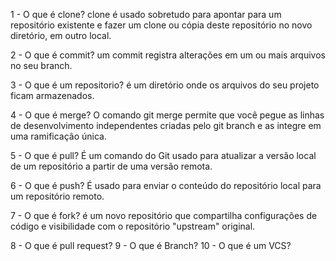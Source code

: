 1 - O que é clone?
	clone é usado sobretudo para apontar para um repositório existente e fazer
 um clone ou cópia deste repositório no novo diretório, em outro local.

2 - O que é commit?
	um commit registra alterações em um ou mais arquivos no seu branch.

3 - O que é um repositorio?
	é um diretório onde os arquivos do seu projeto ficam armazenados.
	
4 - O que é merge?
	O comando git merge permite que você pegue as linhas de desenvolvimento independentes 
criadas pelo git branch e as integre em uma ramificação única.

5 - O que é pull?
	É um comando do Git usado para atualizar a versão local de um repositório a partir de uma versão remota.

6 - O que é push?
	É usado para enviar o conteúdo do repositório local para um repositório remoto. 
	
7 - O que é fork?
	é um novo repositório que compartilha configurações de código e visibilidade com o repositório "upstream" original.

8 - O que é pull request?
9 - O que é Branch?
10 - O que é um VCS?